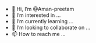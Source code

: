 - 👋 Hi, I’m @Aman-preetam
- 👀 I’m interested in ...
- 🌱 I’m currently learning ...
- 💞️ I’m looking to collaborate on ...
- 📫 How to reach me ...

<!---
Aman-preetam/Aman-preetam is a ✨ special ✨ repository because its `README.md` (this file) appears on your GitHub profile.
You can click the Preview link to take a look at your changes.
--->
